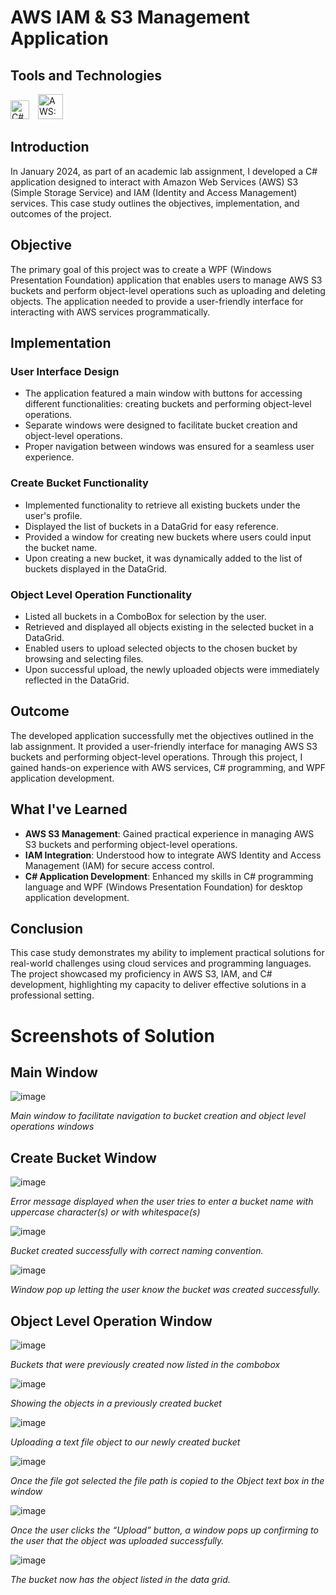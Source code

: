 # AWS IAM & S3 Management Application

## Tools and Technologies
<div style="display: inline-block">
    <img title="C#" width="30px" style="padding-right:10px;" src="https://cdn.jsdelivr.net/gh/devicons/devicon@latest/icons/csharp/csharp-original.svg">
    <img title="AWS: IAM, S3" width="40px" style="padding-right:10px;" src="https://cdn.jsdelivr.net/gh/devicons/devicon@latest/icons/amazonwebservices/amazonwebservices-plain-wordmark.svg">
</div>

## Introduction
In January 2024, as part of an academic lab assignment, I developed a C# application designed to interact with Amazon Web Services (AWS) S3 (Simple Storage Service) and IAM (Identity and Access Management) services. This case study outlines the objectives, implementation, and outcomes of the project.

## Objective
The primary goal of this project was to create a WPF (Windows Presentation Foundation) application that enables users to manage AWS S3 buckets and perform object-level operations such as uploading and deleting objects. The application needed to provide a user-friendly interface for interacting with AWS services programmatically.

## Implementation

### User Interface Design
- The application featured a main window with buttons for accessing different functionalities: creating buckets and performing object-level operations.
- Separate windows were designed to facilitate bucket creation and object-level operations.
- Proper navigation between windows was ensured for a seamless user experience.

### Create Bucket Functionality
- Implemented functionality to retrieve all existing buckets under the user's profile.
- Displayed the list of buckets in a DataGrid for easy reference.
- Provided a window for creating new buckets where users could input the bucket name.
- Upon creating a new bucket, it was dynamically added to the list of buckets displayed in the DataGrid.

### Object Level Operation Functionality
- Listed all buckets in a ComboBox for selection by the user.
- Retrieved and displayed all objects existing in the selected bucket in a DataGrid.
- Enabled users to upload selected objects to the chosen bucket by browsing and selecting files.
- Upon successful upload, the newly uploaded objects were immediately reflected in the DataGrid.


## Outcome
The developed application successfully met the objectives outlined in the lab assignment. It provided a user-friendly interface for managing AWS S3 buckets and performing object-level operations. Through this project, I gained hands-on experience with AWS services, C# programming, and WPF application development.

## What I've Learned
- **AWS S3 Management**: Gained practical experience in managing AWS S3 buckets and performing object-level operations.
- **IAM Integration**: Understood how to integrate AWS Identity and Access Management (IAM) for secure access control.
- **C# Application Development**: Enhanced my skills in C# programming language and WPF (Windows Presentation Foundation) for desktop application development.


## Conclusion
This case study demonstrates my ability to implement practical solutions for real-world challenges using cloud services and programming languages. The project showcased my proficiency in AWS S3, IAM, and C# development, highlighting my capacity to deliver effective solutions in a professional setting.



# Screenshots of Solution

## Main Window
![image](https://github.com/TariqueJemison01/aws-iam-s3-service/assets/119014013/748b5ca1-cf20-46f6-8f7a-48f37cd22a1d)

*Main window to facilitate navigation to bucket creation and object level operations windows*

## Create Bucket Window
![image](https://github.com/TariqueJemison01/aws-iam-s3-service/assets/119014013/6b4fe885-1688-4f20-a662-b81021f52f65)

*Error message displayed when the user tries to enter a bucket name with uppercase character(s) or with whitespace(s)*

![image](https://github.com/TariqueJemison01/aws-iam-s3-service/assets/119014013/b65ddda0-3270-4021-9f98-7add288119b5)

*Bucket created successfully with correct naming convention.*

![image](https://github.com/TariqueJemison01/aws-iam-s3-service/assets/119014013/07beffb4-5143-492b-957c-ae4f44a93f09)

*Window pop up letting the user know the bucket was created successfully.*

## Object Level Operation Window
![image](https://github.com/TariqueJemison01/aws-iam-s3-service/assets/119014013/751abc6b-ed3e-4395-9ce5-68bc6828027b)

*Buckets that were previously created now listed in the combobox*

![image](https://github.com/TariqueJemison01/aws-iam-s3-service/assets/119014013/1d8eeee6-6d1b-4d1c-b2de-2b3f06642441)

*Showing the objects in a previously created bucket*

![image](https://github.com/TariqueJemison01/aws-iam-s3-service/assets/119014013/a62081cf-316c-4f85-b649-f6950345083c)

*Uploading a text file object to our newly created bucket*

![image](https://github.com/TariqueJemison01/aws-iam-s3-service/assets/119014013/029356ae-7ba1-428a-a97b-49d97f2acf27)

*Once the file got selected the file path is copied to the Object text box in the window*

![image](https://github.com/TariqueJemison01/aws-iam-s3-service/assets/119014013/4640cdbf-d0c1-4418-8f12-06e0515df178)

*Once the user clicks the “Upload” button, a window pops up confirming to the user that the object was uploaded successfully.*

![image](https://github.com/TariqueJemison01/aws-iam-s3-service/assets/119014013/9ad700a8-fb0d-42e9-83c3-0d268d4378d0)

*The bucket now has the object listed in the data grid.*
